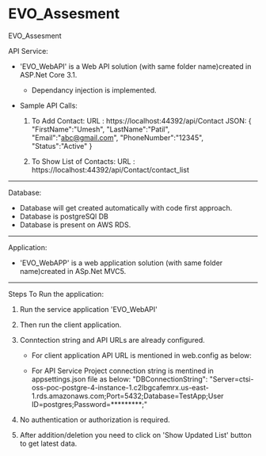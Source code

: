 # EVO_Assesment
EVO_Assesment

API Service:

* 'EVO_WebAPI' is a Web API solution (with same folder name)created in ASP.Net Core 3.1.
  - Dependancy injection is implemented.
  
* Sample API Calls:

  1. To Add Contact:
  URL : https://localhost:44392/api/Contact
  JSON: {
			"FirstName":"Umesh",
			"LastName":"Patil",
			"Email":"abc@gmail.com",
			"PhoneNumber":"12345",
			"Status":"Active"
        }
		
  2. To Show List of Contacts:
  URL : https://localhost:44392/api/Contact/contact_list  

-------------------------------------------------------------------------

Database:

* Database will get created automatically with code first approach.
* Database is postgreSQl DB
* Database is present on AWS RDS.

-------------------------------------------------------------------------

Application:

* 'EVO_WebAPP' is a web application solution (with same folder name)created in ASp.Net MVC5.

-------------------------------------------------------------------------

Steps To Run the application:

1. Run the service application 'EVO_WebAPI'
2. Then run the client application.
3. Conntection string and API URLs are already configured.

   - For client application API URL is mentioned in web.config as below:   
     <add key="EVOAPIServiceUrl" value="https://localhost:44392/api/" />
	 
   - For API Service Project connection string is mentined in appsettings.json file as below:
     "DBConnectionString": "Server=ctsi-oss-poc-postgre-4-instance-1.c2lbgcafemrx.us-east-1.rds.amazonaws.com;Port=5432;Database=TestApp;User ID=postgres;Password=*********;"
	 
4. No authentication or authorization is required.
5. After addition/deletion you need to click on 'Show Updated List' button to get latest data.

